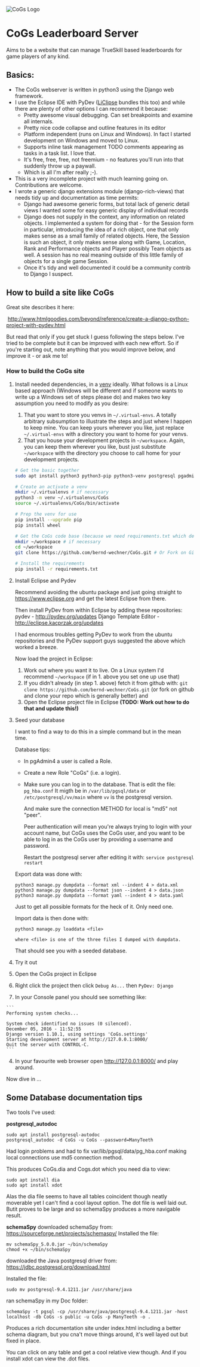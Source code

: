 ![CoGs Logo](https://github.com/bernd-wechner/CoGs/blob/master/Leaderboards/static/img/logo.png?raw=true)
# CoGs Leaderboard Server

Aims to be a website that can manage TrueSkill based leaderboards for game players of any kind.

## Basics:
  * The CoGs webserver is written in python3 using the Django web framework.
  * I use the Eclipse IDE with PyDev ([LiClipse](https://www.liclipse.com/) bundles this too) and while there are plenty of other options I can recommend it because:
    * Pretty awesome visual debugging. Can set breakpoints and examine all internals.
    * Pretty nice code collapse and outline features in its editor
    * Platform independent (runs on Linux and Windows). In fact I started development on Windows and moved to Linux. 
    * Supports inline task management TODO comments appearing as tasks in a task list. I love that. 
    * It's free, free, free, not freemium - no features you'll run into that suddenly throw up a paywall.
    * Which is all I'm after really ;-).
  * This is a very incomplete project with much learning going on. Contributions are welcome.
  * I wrote a  generic django extensions module (django-rich-views) that needs tidy up and documentation as time permits:
    * Django had awesome generic forms, but total lack of generic detail views I wanted some for easy generic display of individual records
    * Django does not supply in the context, any information on related objects. I implemented a system for doing that - for the Session form in particular, introducing the idea of a rich object, one that only makes sense as a small family of related objects. Here, the Session is such an object, it only makes sense along with Game, Location, Rank and Performance objects and Player  possibly Team objects as well. A session has no real meaning outside of this little family of objects for a single game Session.
    * Once it's tidy and well documented it could be a community contrib to Django I suspect.

## How to build a site like CoGs

Great site describes it here:

​	http://www.htmlgoodies.com/beyond/reference/create-a-django-python-project-with-pydev.html

But read that only if you get stuck I guess following the steps below. I've tried to be complete 
but it can be improved with each new effort. So if you're starting out, note anything that you 
would improve below, and improve it - or ask me to!

### How to build the CoGs site

1. Install needed dependencies, in a [venv](https://docs.python.org/3/library/venv.html) ideally. What follows is a Linux based approach (Windows will be different and if someone wants to write up a Windows set of steps please do) and makes two key assumption you need to modify as you desire:

    1. That you want to store you venvs in `~/.virtual-envs`. A totally arbitrary subsumption to illustrate the steps and just where I happen to keep mine. You can keep yours wherever you like, just replace `~/.virtual-envs` with a directory you want to home for your venvs.
    2. That you house your development projects in `~/workspace`. Again, you can keep them wherever you like, bust just substitute `~/workspace` with the directory you choose to call home for your development projects.

    ```bash
    # Get the basic together
    sudo apt install python3 python3-pip python3-venv postgresql pgadmin4 git
    
    # Create an activate a venv
    mkdir ~/.virtualenvs # if necessary
    python3 -m venv ~/.virtualenvs/CoGs
    source ~/.virtualenvs/CoGs/bin/activate
    
    # Prep the venv for use
    pip install --upgrade pip
    pip install wheel
    
    # Get the CoGs code base (because we need requirements.txt which describes the Pyhton packages we'll need)
    mkdir ~/workspace # if necessary
    cd ~/workspace
    git clone https://github.com/bernd-wechner/CoGs.git # Or Fork on GitHub first and clone your repo (better)
    
    # Install the requirements
    pip install -r requirements.txt
    ```

2. Install Eclipse and Pydev

   Recommend avoiding the ubuntu package and just going straight to 
   https://www.eclipse.org 
   and get the latest Eclipse from there. 

   Then install PyDev from within Eclipse by adding these repositories:   	
   pydev - http://pydev.org/updates
   Django Template Editor - http://eclipse.kacprzak.org/updates

   I had enormous troubles getting PyDev to work from the ubuntu repositories 
   and the PyDev support guys suggested the above which worked a breeze.

   Now load the project in Eclipse:

   1. Work out where you want it to live. On a Linux system I'd recommend `~/workspace` (if in 1. above you set one up use that)
   2. If you didn't already (in step 1. above) fetch it from github with: 
      `git clone https://github.com/bernd-wechner/CoGs.git`
      (or fork on github and clone your repo which is generally better) and
   3. Open the Eclipse project file in Eclipse **(TODO: Work out how to do that and update this!)**

3. Seed your database

   I want to find a way to do this in a simple command but in the mean time.

   Database tips:
     * In pgAdmin4 a user is called a Role.
     * Create a new Role "CoGs"  (i.e. a login).
     * Make sure you can log in to the database. That is edit the file: `pg_hba.conf`
       It migth be in `/var/lib/pgsql/data` or `/etc/postgresql/vv/main` where `vv` is the postgresql version.

       And make sure the connection METHOD for local is "md5" not "peer".

       Peer authentication will mean you're always trying to login with your account name, 
       but CoGs uses the CoGs user, and you want to be able to log in as the CoGs user by 
       providing a username and password.
   	
       Restart the postgresql server after editing it with:
       `service postgresql restart`

   Export data was done with:
   ```
   python3 manage.py dumpdata --format xml --indent 4 > data.xml
   python3 manage.py dumpdata --format json --indent 4 > data.json
   python3 manage.py dumpdata --format yaml --indent 4 > data.yaml
   ```
   Just to get all possible formats for the heck of it. Only need one. 

   Import data is then done with:
   ```
   python3 manage.py loaddata <file>
   
   where <file> is one of the three files I dumped with dumpdata. 
   ```

   That should see you with a seeded database.

4. Try it out

  5. Open the CoGs project in Eclipse

  6. Right click the project then click `Debug As...` then `PyDev: Django`

  7. In your Console panel you should see something like:

  	```
  	Performing system checks...
  	
  	System check identified no issues (0 silenced).
  	December 05, 2016 - 11:52:55
  	Django version 1.10.1, using settings 'CoGs.settings'
  	Starting development server at http://127.0.0.1:8000/
  	Quit the server with CONTROL-C.
  	```
  4. In your favourite web browser open http://127.0.0.1:8000/ and play around.

Now dive in ...

## Some Database documentation tips

Two tools I've used:

**postgresql_autodoc**

	sudo apt install postgresql-autodoc
	postgresql_autodoc -d CoGs -u CoGs --password=ManyTeeth

Had login problems and had to fix var/lib/pgsql/data/pg_hba.conf making local connections use md5 connection method.

This produces CoGs.dia and Cogs.dot which you need dia to view:

	sudo apt install dia
	sudo apt install xdot	

Alas the dia file seems to have all tables coincident though neatly moverable yet I can't find a cool layout option.
The dot file is well laid out. Butit proves to be large and so schemaSpy produces a more navigable result.

**schemaSpy**
downloaded schemaSpy from: https://sourceforge.net/projects/schemaspy/
Installed the file:

	mv schemaSpy_5.0.0.jar ~/bin/schemaSpy
	chmod +x ~/bin/schemaSpy

downloaded the Java postgresql driver from: https://jdbc.postgresql.org/download.html

Installed the file:

	sudo mv postgresql-9.4.1211.jar /usr/share/java

ran schemaSpy in my Doc folder:

	schemaSpy -t pgsql -cp /usr/share/java/postgresql-9.4.1211.jar -host localhost -db CoGs -s public -u CoGs -p ManyTeeth -o .

Produces a rich documentation site under index.html including a better schema diagram, but you cna't move things around, it's well layed out but fixed in place.

You can click on any table and get a cool relative view though. And if you install xdot can view the .dot files.
